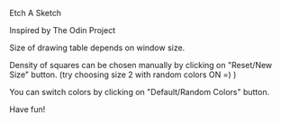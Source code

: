 Etch A Sketch

Inspired by The Odin Project

Size of drawing table depends on window size.

Density of squares can be chosen manually by clicking on "Reset/New Size" button.
(try choosing size 2 with random colors ON =) )

You can switch colors by clicking on "Default/Random Colors" button.


Have fun!
